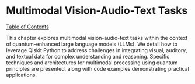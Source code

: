 # Multimodal Vision-Audio-Text Tasks

[Table of Contents](#table-of-contents)

This chapter explores multimodal vision-audio-text tasks within the context of quantum-enhanced large language models (LLMs).  We detail how to leverage Qiskit Python to address challenges in integrating visual, auditory, and textual data for complex understanding and reasoning.  Specific techniques and architectures for multimodal processing using quantum principles are presented, along with code examples demonstrating practical applications.


<a id='chapter-5-subchapter-1'></a>